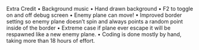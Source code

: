 Extra Credit
•	Background music
•	Hand drawn background
•	F2 to toggle on and off debug screen
•	Enemy plane can move!
•	Improved border setting so enemy plane doesn’t spin and always points a random point inside of the border
•	Extreme case if plane ever escape it will be respawned like a new enemy plane.
•	Coding is done mostly by hand, taking more than 18 hours of effort.
